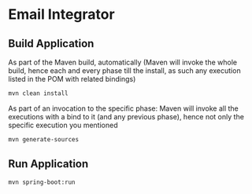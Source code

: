 # Email Integrator

## Build Application

As part of the Maven build, automatically (Maven will invoke the whole build, hence each and every phase till the install, as such any execution listed in the POM with related bindings)


```bash
mvn clean install
```

As part of an invocation to the specific phase: Maven will invoke all the executions with a bind to it (and any previous phase), hence not only the specific execution you mentioned

```bash
mvn generate-sources
```

## Run Application

```bash
mvn spring-boot:run
```